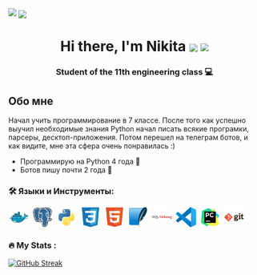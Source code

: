 <img src="https://user-images.githubusercontent.com/74038190/225813708-98b745f2-7d22-48cf-9150-083f1b00d6c9.gif">

<!--[![Typing SVG](https://readme-typing-svg.demolab.com/?lines=First+line+of+text;Second+line+of+text)](https://git.io/typing-svg)-->
<img align="center" src="[![Typing SVG](https://readme-typing-svg.demolab.com/?lines=First+line+of+text;Second+line+of+text)](https://git.io/typing-svg)">

<h1 align="center">Hi there, I'm Nikita
<img align="center" src="https://github.com/blackcater/blackcater/raw/main/images/Hi.gif" height="32">
<img src="https://img.shields.io/badge/Telegram%20-2AABEE"></h1>

<h3 align="center">Student of the 11th engineering class 💻</h3>

<!--<img align="center" src="https://komarev.com/ghpvc/?username=ViVerHoll&style=flat-square&color=blue" alt=""/>-->

<h2>Обо мне</h2>
<p></p>Начал учить программирование в 7 классе. После того как успешно выучил необходимые знания Python начал писать всякие програмки, парсеры, десктоп-приложения. Потом перешел на телеграм ботов, и как видите, мне эта сфера очень понравилась :)

- Программирую на Python 4 года 🐍
- Ботов пишу почти 2 года 🤖
</p>

### :hammer_and_wrench: Языки и Инструменты:
<div>
  <img src="https://github.com/devicons/devicon/blob/master/icons/docker/docker-original.svg" title="Spring" alt="Spring" width="40" height="40"/>&nbsp;
  <img src="https://github.com/devicons/devicon/blob/master/icons/postgresql/postgresql-original.svg" title="Material UI" alt="Material UI" width="40" height="40"/>&nbsp;
  <img src="https://github.com/devicons/devicon/blob/master/icons/python/python-original.svg" title="Flutter" alt="Flutter" width="40" height="40"/>&nbsp;
  <img src="https://github.com/devicons/devicon/blob/master/icons/css3/css3-original.svg" title="Redux" alt="Redux " width="40" height="40"/>&nbsp;
  <img src="https://github.com/devicons/devicon/blob/master/icons/html5/html5-original.svg" title="Firebase" alt="Firebase" width="40" height="40"/>&nbsp;
  <img src="https://github.com/devicons/devicon/blob/master/icons/sqlite/sqlite-original.svg" title="Gatsby"  alt="Gatsby" width="40" height="40"/>&nbsp; 
  <img src="https://github.com/devicons/devicon/blob/master/icons/sqlalchemy/sqlalchemy-original-wordmark.svg" title="AWS" alt="AWS" width="40" height="40"/>&nbsp;
  <img src="https://github.com/devicons/devicon/blob/master/icons/vscode/vscode-original.svg" title="AWS" alt="AWS" width="40" height="40"/>&nbsp;
  <img src="https://github.com/devicons/devicon/blob/master/icons/pycharm/pycharm-original.svg" title="AWS" alt="AWS" width="40" height="40"/>&nbsp;
  <img src="https://github.com/devicons/devicon/blob/master/icons/git/git-original-wordmark.svg" title="Git" **alt="Git" width="40" height="40"/>
</div>



### :fire: My Stats :
[![GitHub Streak](http://github-readme-streak-stats.herokuapp.com?user=ViverHoll&theme=dark&background=000000)](https://git.io/streak-stats)


<!--[![Anurag's GitHub stats](https://github-readme-stats.vercel.app/api?username=ViverHoll)](https://github.com/anuraghazra/github-readme-stats)-->

<!--
**ViverHoll/ViverHoll** is a ✨ _special_ ✨ repository because its `README.md` (this file) appears on your GitHub profile.

Here are some ideas to get you started:

- 🔭 I’m currently working on ...
- 🌱 I’m currently learning ...
- 👯 I’m looking to collaborate on ...
- 🤔 I’m looking for help with ...
- 💬 Ask me about ...
- 📫 How to reach me: ...
- 😄 Pronouns: ...
- ⚡ Fun fact: ...
-->
